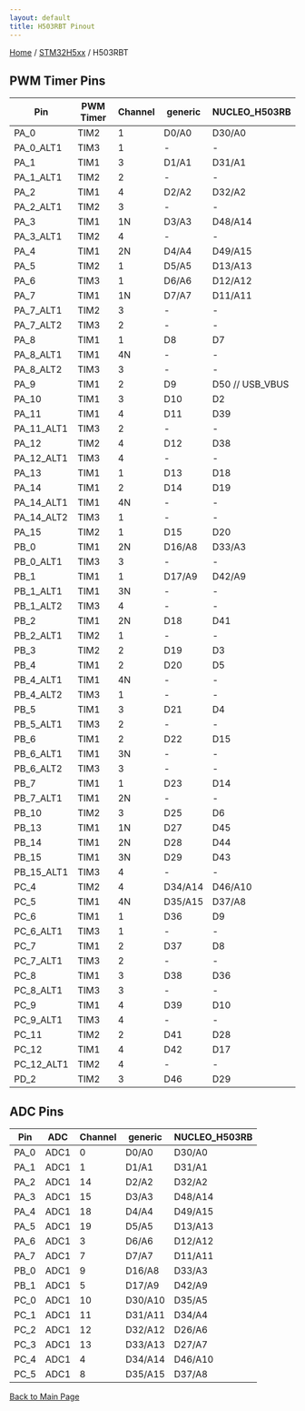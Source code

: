 ```yaml
---
layout: default
title: H503RBT Pinout
---
```


[Home](../../index.md) / [STM32H5xx](../index.md) / H503RBT

## PWM Timer Pins

| Pin | PWM Timer | Channel | generic | NUCLEO_H503RB |
| --- | --- | --- | --- | --- |
| PA_0 | TIM2 | 1 | D0/A0 | D30/A0 |
| PA_0_ALT1 | TIM3 | 1 | - | - |
| PA_1 | TIM1 | 3 | D1/A1 | D31/A1 |
| PA_1_ALT1 | TIM2 | 2 | - | - |
| PA_2 | TIM1 | 4 | D2/A2 | D32/A2 |
| PA_2_ALT1 | TIM2 | 3 | - | - |
| PA_3 | TIM1 | 1N | D3/A3 | D48/A14 |
| PA_3_ALT1 | TIM2 | 4 | - | - |
| PA_4 | TIM1 | 2N | D4/A4 | D49/A15 |
| PA_5 | TIM2 | 1 | D5/A5 | D13/A13 |
| PA_6 | TIM3 | 1 | D6/A6 | D12/A12 |
| PA_7 | TIM1 | 1N | D7/A7 | D11/A11 |
| PA_7_ALT1 | TIM2 | 3 | - | - |
| PA_7_ALT2 | TIM3 | 2 | - | - |
| PA_8 | TIM1 | 1 | D8 | D7 |
| PA_8_ALT1 | TIM1 | 4N | - | - |
| PA_8_ALT2 | TIM3 | 3 | - | - |
| PA_9 | TIM1 | 2 | D9 | D50 // USB_VBUS |
| PA_10 | TIM1 | 3 | D10 | D2 |
| PA_11 | TIM1 | 4 | D11 | D39 |
| PA_11_ALT1 | TIM3 | 2 | - | - |
| PA_12 | TIM2 | 4 | D12 | D38 |
| PA_12_ALT1 | TIM3 | 4 | - | - |
| PA_13 | TIM1 | 1 | D13 | D18 |
| PA_14 | TIM1 | 2 | D14 | D19 |
| PA_14_ALT1 | TIM1 | 4N | - | - |
| PA_14_ALT2 | TIM3 | 1 | - | - |
| PA_15 | TIM2 | 1 | D15 | D20 |
| PB_0 | TIM1 | 2N | D16/A8 | D33/A3 |
| PB_0_ALT1 | TIM3 | 3 | - | - |
| PB_1 | TIM1 | 1 | D17/A9 | D42/A9 |
| PB_1_ALT1 | TIM1 | 3N | - | - |
| PB_1_ALT2 | TIM3 | 4 | - | - |
| PB_2 | TIM1 | 2N | D18 | D41 |
| PB_2_ALT1 | TIM2 | 1 | - | - |
| PB_3 | TIM2 | 2 | D19 | D3 |
| PB_4 | TIM1 | 2 | D20 | D5 |
| PB_4_ALT1 | TIM1 | 4N | - | - |
| PB_4_ALT2 | TIM3 | 1 | - | - |
| PB_5 | TIM1 | 3 | D21 | D4 |
| PB_5_ALT1 | TIM3 | 2 | - | - |
| PB_6 | TIM1 | 2 | D22 | D15 |
| PB_6_ALT1 | TIM1 | 3N | - | - |
| PB_6_ALT2 | TIM3 | 3 | - | - |
| PB_7 | TIM1 | 1 | D23 | D14 |
| PB_7_ALT1 | TIM1 | 2N | - | - |
| PB_10 | TIM2 | 3 | D25 | D6 |
| PB_13 | TIM1 | 1N | D27 | D45 |
| PB_14 | TIM1 | 2N | D28 | D44 |
| PB_15 | TIM1 | 3N | D29 | D43 |
| PB_15_ALT1 | TIM3 | 4 | - | - |
| PC_4 | TIM2 | 4 | D34/A14 | D46/A10 |
| PC_5 | TIM1 | 4N | D35/A15 | D37/A8 |
| PC_6 | TIM1 | 1 | D36 | D9 |
| PC_6_ALT1 | TIM3 | 1 | - | - |
| PC_7 | TIM1 | 2 | D37 | D8 |
| PC_7_ALT1 | TIM3 | 2 | - | - |
| PC_8 | TIM1 | 3 | D38 | D36 |
| PC_8_ALT1 | TIM3 | 3 | - | - |
| PC_9 | TIM1 | 4 | D39 | D10 |
| PC_9_ALT1 | TIM3 | 4 | - | - |
| PC_11 | TIM2 | 2 | D41 | D28 |
| PC_12 | TIM1 | 4 | D42 | D17 |
| PC_12_ALT1 | TIM2 | 4 | - | - |
| PD_2 | TIM2 | 3 | D46 | D29 |


## ADC Pins

| Pin | ADC | Channel | generic | NUCLEO_H503RB |
| --- | --- | --- | --- | --- |
| PA_0 | ADC1 | 0 | D0/A0 | D30/A0 |
| PA_1 | ADC1 | 1 | D1/A1 | D31/A1 |
| PA_2 | ADC1 | 14 | D2/A2 | D32/A2 |
| PA_3 | ADC1 | 15 | D3/A3 | D48/A14 |
| PA_4 | ADC1 | 18 | D4/A4 | D49/A15 |
| PA_5 | ADC1 | 19 | D5/A5 | D13/A13 |
| PA_6 | ADC1 | 3 | D6/A6 | D12/A12 |
| PA_7 | ADC1 | 7 | D7/A7 | D11/A11 |
| PB_0 | ADC1 | 9 | D16/A8 | D33/A3 |
| PB_1 | ADC1 | 5 | D17/A9 | D42/A9 |
| PC_0 | ADC1 | 10 | D30/A10 | D35/A5 |
| PC_1 | ADC1 | 11 | D31/A11 | D34/A4 |
| PC_2 | ADC1 | 12 | D32/A12 | D26/A6 |
| PC_3 | ADC1 | 13 | D33/A13 | D27/A7 |
| PC_4 | ADC1 | 4 | D34/A14 | D46/A10 |
| PC_5 | ADC1 | 8 | D35/A15 | D37/A8 |


[Back to Main Page](../../index.md)